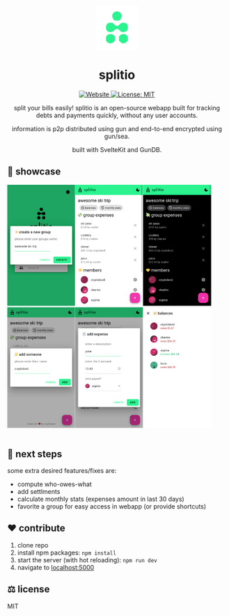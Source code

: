 
<p align="center">
    <img alt="splitio" height="100" src="./static/favicon.png">
    <h1 align="center">splitio</h1>
</p>

<p align="center">
  <a aria-label="Website" href="https://splitio.vercel.app" target="_blank">
    <img alt="Website" src="https://img.shields.io/website?down_color=red&down_message=offline&style=flat-square&up_message=up&url=https%3A%2F%2Fsplitio.vercel.app" />
  </a>
  <a aria-label="License" href="https://github.com/cryptoboid/splitio/blob/main/LICENSE" target="_blank">
    <img alt="License: MIT" src="https://img.shields.io/github/license/cryptoboid/splitio?style=flat-square" target="_blank" />
  </a>
</p>

<p align="center">
split your bills easily! splitio is an open-source webapp built for tracking debts and
payments quickly, without any user accounts.
</p>
<p align="center">
information is p2p distributed using gun and end-to-end encrypted using gun/sea.
</p>
<p align="center">
built with SvelteKit and GunDB.
</p>

## 🌟 showcase
<table align="center">
<tr>
<img width="31%" src="./screenshots/screen1.png"/>
<img width="31%" src="./screenshots/screen4.png"/>
<img width="31%" src="./screenshots/screen6.png"/>
</tr>
<tr>
<img width="31%" src="./screenshots/screen2.png"/>
<img width="31%" src="./screenshots/screen3.png"/>
<img width="31%" src="./screenshots/screen5.png"/>
</tr>
</table>

## 📝 next steps

some extra desired features/fixes are:
- compute who-owes-what
- add settlments
- calculate monthly stats (expenses amount in last 30 days)
- favorite a group for easy access in webapp (or provide shortcuts)


## ❤️ contribute

1. clone repo
2. install npm packages: `npm install`
3. start the server (with hot reloading): `npm run dev`
4. navigate to [localhost:5000](http://localhost:5000)

## ⚖️ license

MIT
